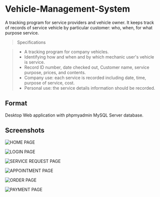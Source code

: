 # Vehicle-Management-System

A tracking program for service providers and vehicle owner.
It keeps track of records of service vehicle by particular customer: 
who, when, for what purpose service.

> Specifications 

> *	A tracking program for company vehicles. 
> *	Identifying how and when and by which mechanic user's vehicle is service. 
> * Record ID number, date checked out, Customer name, service purpose, prices, and contents. 
> * Company use: each service is recorded including date, time, purpose of service, cost. 
> * Personal use: the service details information should be recorded. 

## Format

Desktop Web application with phpmyadmin MySQL Server database.


## Screenshots

![HOME PAGE](https://user-images.githubusercontent.com/77150491/164752516-b0803427-e26d-42de-8ff7-a5c4ad11d62f.jpg)

![LOGIN PAGE](https://user-images.githubusercontent.com/77150491/164753476-ed9ed895-c333-461f-a9e9-3d70c589bf18.jpg)

![SERVICE REQUEST PAGE](https://user-images.githubusercontent.com/77150491/164754377-e3f0195c-23dc-444b-ac73-b71bade99fda.jpg)

![APPOINTMENT PAGE](https://user-images.githubusercontent.com/77150491/164755468-396c028f-73b7-4015-b64e-e839f05c4430.jpg)

![ORDER PAGE](https://user-images.githubusercontent.com/77150491/164754624-2947b9fe-3b84-462e-97d7-cb627c1b3f80.jpg)

![PAYMENT PAGE](https://user-images.githubusercontent.com/77150491/164756023-52a41757-d0d5-4648-89a5-23a5a1fdfb6c.jpg)



